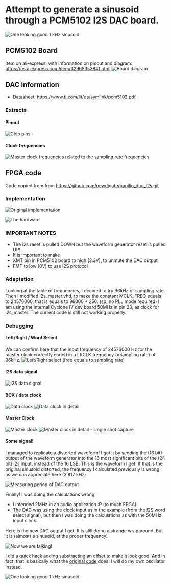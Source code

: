 # Attempt to generate a sinusoid through a PCM5102 I2S DAC board.
![One looking good 1 kHz sinusoid](doc/CenteredSine33kHz.png)
## PCM5102 Board
Item on ali-express, with information on pinout and diagram: https://es.aliexpress.com/item/32968353841.html
![Board diagram](doc/pcm5102_board_diagram.jpg)

## DAC information
 * Datasheet: https://www.ti.com/lit/ds/symlink/pcm5102.pdf
### Extracts
#### Pinout
![Chip pins](doc/pcm5102_table2_TerminalFunctions.png)

#### Clock frequencies
![Master clock frequencies related to the sampling rate frequencies](doc/pcm5102_table3_MasterClock_vs_SRs.png)


## FPGA code
Code copied from from https://github.com/newdigate/papilio_duo_i2s.git

### Implementation
![Original implementation](doc/wave_gen_circuit.png)

![The hardware](doc/boards.jpg)

### IMPORTANT NOTES
 * The i2s reset is pulled DOWN but the waveform generator reset is pulled UP!
 * It is important to make
  * XMT pin in PCM5102 board to high (3.3V), to unmute the DAC output
  * FMT to low (0V) to use I2S protocol

### Adaptation
Looking at the table of frequencies, I decided to try 96kHz of sampling rate. Then I modified i2s_master.vhd, to make the constant MCLK_FREQ equals to 24576000, that is equals to 96000 * 256. (so, no PLL mode required)
I am using the internal Cyclone IV dev board 50MHz in pin 23, as clock for i2s_master.
The current code is still not working properly.
### Debugging
#### Left/Right / Word Select
We can confirm here that the input frequency of 24576000 Hz for the master clock correctly ended in a LRCLK frequency (=sampling rate) of 96kHz.
![Left/Right select (freq equals to sampling rate)](doc/LeftRight_WordSelect.png)
#### I2S data signal
![I2S data signal](doc/DataOut.png)
#### BCK / data clock
![Data clock](doc/BCK_DataClock.png)
![Data clock in detail](doc/BCK_DataClock_Detailed.png)
#### Master Clock
![Master clock](doc/MasterClock.png)
![Master clock in detail - single shot capture](doc/MasterClock_Detailed_SingleShot.png)
#### Some signal!
I managed to replicate a distorted waveform! I got it by sending the (16 bit) output of the waveform generator into the 16 most significant bits of the (24 bit) i2s input, instead of the 16 LSB. 
This is the waveform I get. If that is the original sinusoid distorted, the frequency I calculated previously is wrong, as we can appreciate here (3.817 kHz)

![Measuring period of DAC output](doc/DAC_with_number_in_MSB_detailed.png)

Finally! I was doing the calculations wrong:
 * I intended 2MHz in an audio application :P (to much FPGA)
 * The DAC was using the clock input as in the example (from the I2S word select signal), but then I was doing the calculations as with the 50MHz input clock.

Here is the new DAC output I get. It is still doing a strange wraparound. But it is (almost) a sinusoid, at the proper frequency!

![Now we are talking!](doc/DAC_with_number_in_MSB_1kHz.png)

I did a quick hack adding substracting an offset to make it look good. And in fact, that is basically what the [original code](https://github.com/newdigate/papilio_duo_i2s/blob/master/i2s_function_generator/circuit/shift_left_16_to_24.vhd) does.
I will do my own oscillator instead.

![One looking good 1 kHz sinusoid](doc/CenteredSine33kHz.png)
